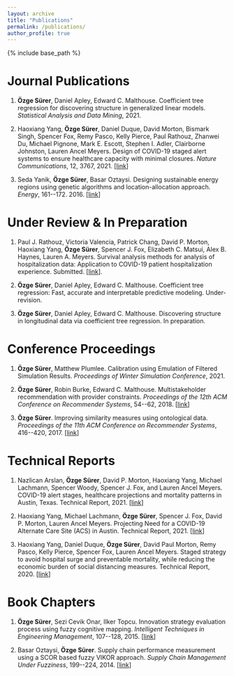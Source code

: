 ```yaml
---
layout: archive
title: "Publications"
permalink: /publications/
author_profile: true
---
```


{% include base_path %}

Journal Publications
======

1. **Özge Sürer**, Daniel Apley, Edward C. Malthouse. Coefficient tree regression for discovering structure in generalized linear models. *Statistical Analysis and Data Mining*, 2021.

1. Haoxiang Yang, **Özge Sürer**, Daniel Duque, David Morton, Bismark Singh, Spencer Fox, Remy Pasco, Kelly Pierce, Paul Rathouz, Zhanwei Du, Michael Pignone, Mark E. Escott, Stephen I. Adler, Clairborne Johnston, Lauren Ancel Meyers. Design of COVID-19 staged alert systems to ensure healthcare capacity with minimal closures. *Nature Communications*, 12, 3767, 2021. [[link](https://www.nature.com/articles/s41467-021-23989-x)]

1. Seda Yanik, **Özge Sürer**, Basar Oztaysi. Designing sustainable energy regions using genetic algorithms and location-allocation approach. *Energy*, 161--172. 2016. [[link](https://www.sciencedirect.com/science/article/pii/S0360544215017612)]

Under Review & In Preparation
======

1. Paul J. Rathouz, Victoria Valencia, Patrick Chang, David P. Morton, Haoxiang Yang, **Özge Sürer**, Spencer J. Fox, Elizabeth C. Matsui, Alex B. Haynes, Lauren A. Meyers. Survival analysis methods for analysis of hospitalization data: Application to COVID-19 patient hospitalization experience. Submitted. [[link](https://www.medrxiv.org/content/10.1101/2021.04.14.21255511v1)].

1. **Özge Sürer**, Daniel Apley, Edward C. Malthouse. Coefficient tree regression:  Fast, accurate and interpretable predictive modeling. Under-revision.

1. **Özge Sürer**, Daniel Apley, Edward C. Malthouse. Discovering structure in longitudinal data via coefficient tree regression. In preparation.


Conference Proceedings
======

1. **Özge Sürer**, Matthew Plumlee. Calibration using Emulation of Filtered Simulation Results. *Proceedings of Winter Simulation Conference*, 2021.

1. **Özge Sürer**, Robin Burke, Edward C. Malthouse. Multistakeholder recommendation with provider constraints. *Proceedings of the 12th ACM Conference on Recommender Systems*, 54--62, 2018. [[link](https://dl.acm.org/citation.cfm?id=3240350)]

1. **Özge Sürer**. Improving similarity measures using ontological data. *Proceedings of the 11th ACM Conference on Recommender Systems*, 416--420, 2017. [[link](https://dl.acm.org/citation.cfm?id=3109863)]

Technical Reports
======

1. Nazlican Arslan, **Özge Sürer**, David P. Morton, Haoxiang Yang, Michael Lachmann, Spencer Woody, Spencer J. Fox, and Lauren Ancel Meyers. COVID-19 alert stages, healthcare projections and
mortality patterns in Austin, Texas. Technical Report, 2021. [[link](https://covid-19.tacc.utexas.edu/media/filer_public/15/4d/154defa8-9217-478e-a459-8fc4144c61b5/austin_covid_alert_stage_and_mortality_trends_-_ut_-_may_2021.pdf)]

1. Haoxiang Yang, Michael Lachmann, **Özge Sürer**, Spencer J. Fox, David P. Morton, Lauren Ancel Meyers. Projecting Need for a COVID-19 Alternate Care Site (ACS) in Austin. Technical Report, 2021. [[link](https://sites.cns.utexas.edu/sites/default/files/cid/files/austin_acs_alternative.pdf?m=1610127444)]

1. Haoxiang Yang, Daniel Duque, **Özge Sürer**, David Paul Morton, Remy Pasco, Kelly Pierce, Spencer Fox, Lauren Ancel Meyers. Staged strategy to avoid hospital surge and preventable mortality, while reducing the economic burden of social distancing measures. Technical Report, 2020. [[link](https://cid.utexas.edu/sites/default/files/cid/files/houston_strategy_to_avoid_surge.pdf?m=1592489259)]

Book Chapters
======

1. **Özge Sürer**, Sezi Cevik Onar, Ilker Topcu. Innovation strategy evaluation process using fuzzy cognitive mapping. *Intelligent Techniques in Engineering Management*, 107--128, 2015. [[link](https://link.springer.com/chapter/10.1007/978-3-319-17906-3_5)]

1. Basar Oztaysi, **Özge Sürer**. Supply chain performance measurement using a SCOR based fuzzy VIKOR approach. *Supply Chain Management Under Fuzziness*, 199--224, 2014. [[link](https://link.springer.com/chapter/10.1007/978-3-642-53939-8_9)]
